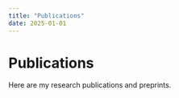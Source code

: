 ```yaml
---
title: "Publications"
date: 2025-01-01
---
```


# Publications

Here are my research publications and preprints.